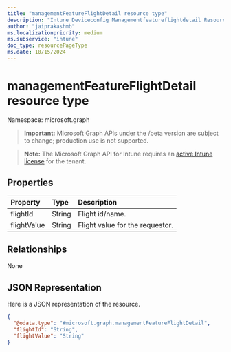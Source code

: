 ```yaml
---
title: "managementFeatureFlightDetail resource type"
description: "Intune Deviceconfig Managementfeatureflightdetail Resources ."
author: "jaiprakashmb"
ms.localizationpriority: medium
ms.subservice: "intune"
doc_type: resourcePageType
ms.date: 10/15/2024
---
```


# managementFeatureFlightDetail resource type

Namespace: microsoft.graph

> **Important:** Microsoft Graph APIs under the /beta version are subject to change; production use is not supported.

> **Note:** The Microsoft Graph API for Intune requires an [active Intune license](https://go.microsoft.com/fwlink/?linkid=839381) for the tenant.



## Properties
|Property|Type|Description|
|:---|:---|:---|
|flightId|String|Flight id/name.|
|flightValue|String|Flight value for the requestor.|

## Relationships
None

## JSON Representation
Here is a JSON representation of the resource.
<!-- {
  "blockType": "resource",
  "@odata.type": "microsoft.graph.managementFeatureFlightDetail"
}
-->
``` json
{
  "@odata.type": "#microsoft.graph.managementFeatureFlightDetail",
  "flightId": "String",
  "flightValue": "String"
}
```

